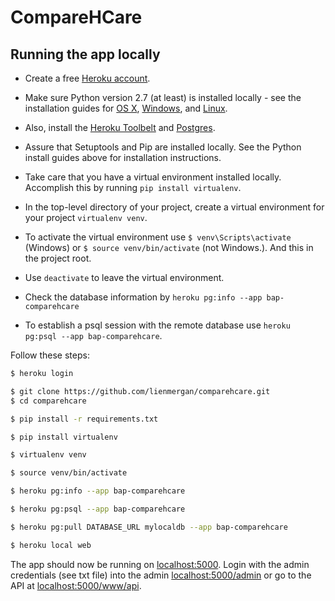 # CompareHCare

## Running the app locally

- Create a free [Heroku account](https://signup.heroku.com/signup/dc).
- Make sure Python version 2.7 (at least) is installed locally - see the installation guides for [OS X](http://docs.python-guide.org/en/latest/starting/install/osx/),
[Windows](http://docs.python-guide.org/en/latest/starting/install/win/), and [Linux](http://docs.python-guide.org/en/latest/starting/install/linux/).
- Also, install the [Heroku Toolbelt](https://toolbelt.heroku.com/) and [Postgres](https://devcenter.heroku.com/articles/heroku-postgresql#local-setup).

- Assure that Setuptools and Pip are installed locally. See the Python install guides above for installation instructions.
- Take care that you have a virtual environment installed locally. Accomplish this by running `pip install virtualenv`.
- In the top-level directory of your project, create a virtual environment for your project `virtualenv venv`.
- To activate the virtual environment use `$ venv\Scripts\activate` (Windows) or `$ source venv/bin/activate` (not Windows.). And this in the project root.
- Use `deactivate` to leave the virtual environment.
- Check the database information by `heroku pg:info --app bap-comparehcare`
- To establish a psql session with the remote database use `heroku pg:psql --app bap-comparehcare`.

Follow these steps:

```sh
$ heroku login

$ git clone https://github.com/lienmergan/comparehcare.git
$ cd comparehcare

$ pip install -r requirements.txt

$ pip install virtualenv

$ virtualenv venv

$ source venv/bin/activate

$ heroku pg:info --app bap-comparehcare

$ heroku pg:psql --app bap-comparehcare

$ heroku pg:pull DATABASE_URL mylocaldb --app bap-comparehcare

$ heroku local web
```

The app should now be running on [localhost:5000](http://localhost:5000/).
Login with the admin credentials (see txt file) into the admin [localhost:5000/admin](http://localhost:5000/admin)
or go to the API at [localhost:5000/www/api](http://localhost:5000/www/api).
